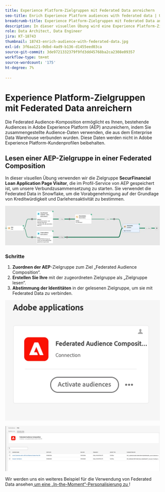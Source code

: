 ```yaml
---
title: Experience Platform-Zielgruppen mit Federated Data anreichern
seo-title: Enrich Experience Platform audiences with federated data | Unlock cross-channel insights with Federated Audience Composition
breadcrumb-title: Experience Platform-Zielgruppen mit Federated Data anreichern
description: In dieser visuellen Übung wird eine Experience Platform-Zielgruppe mit Federated Data angereichert.
role: Data Architect, Data Engineer
jira: KT-18743
thumbnail: 18743-enrich-audience-with-federated-data.jpg
exl-id: 3f6aa121-0dbd-4ad9-b136-d1455eed03ca
source-git-commit: 3de9721332379f9fd3dd45768ba2ca2308e09357
workflow-type: tm+mt
source-wordcount: '175'
ht-degree: 7%

---
```


# Experience Platform-Zielgruppen mit Federated Data anreichern

Die Federated Audience-Komposition ermöglicht es Ihnen, bestehende Audiences in Adobe Experience Platform (AEP) anzureichern, indem Sie zusammengestellte Audience-Daten verwenden, die aus dem Enterprise Data Warehouse verbunden wurden. Diese Daten werden nicht in Adobe Experience Platform-Kundenprofilen beibehalten.

## Lesen einer AEP-Zielgruppe in einer Federated Composition

In dieser visuellen Übung verwenden wir die Zielgruppe **SecurFinancial Loan Application Page Visitor**, die im Profil-Service von AEP gespeichert ist, um unsere Verbundzusammensetzung zu starten. Sie verwendet die Federated Data in Snowflake, um die Vorabgenehmigung auf der Grundlage von Kreditwürdigkeit und Darlehensaktivität zu bestimmen.

![federated-zusammensetzung-example](assets/snowflake-preapproval.png)

### Schritte

1. **Zuordnen der AEP**-Zielgruppe zum Ziel „Federated Audience Composition“.
2. **Erstellen Sie Ihre** mit der zugeordneten Zielgruppe als „Zielgruppe lesen“.
3. **Abstimmung der Identitäten** in der gelesenen Zielgruppe, um sie mit Federated Data zu verbinden.

![federated-method-1-1](assets/federated-method-1-1.png)

![federated-method-1-2](assets/federated-method-1-2.png)

Wir werden uns ein weiteres Beispiel für die Verwendung von Federated Data ansehen[ um eine „In-the-Moment“-Personalisierung zu ](drive-in-the-moment-personalization.md)!
